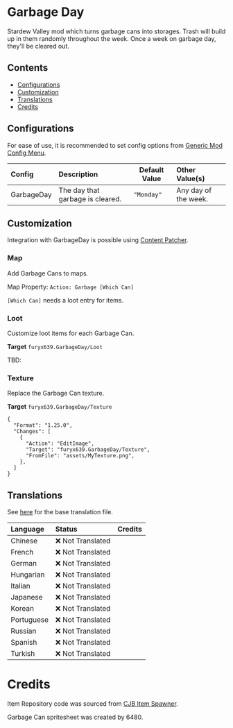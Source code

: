 ﻿# Garbage Day

Stardew Valley mod which turns garbage cans into storages. Trash will build up in them randomly throughout the week.
Once a week on garbage day, they'll be cleared out.

## Contents

* [Configurations](#configurations)
* [Customization](#customization)
* [Translations](#translations)
* [Credits](#credits)

## Configurations

For ease of use, it is recommended to set config options
from [Generic Mod Config Menu](https://www.nexusmods.com/stardewvalley/mods/5098).

| Config     | Description                      | Default Value | Other Value(s)       |
|:-----------|:---------------------------------|---------------|:---------------------|
| GarbageDay | The day that garbage is cleared. | `"Monday"`    | Any day of the week. |

## Customization

Integration with GarbageDay is possible
using [Content Patcher](https://github.com/Pathoschild/StardewMods/blob/develop/ContentPatcher/docs/author-guide.md).

### Map

Add Garbage Cans to maps.

Map Property: `Action: Garbage [Which Can]`

`[Which Can]` needs a loot entry for items.

### Loot

Customize loot items for each Garbage Can.

**Target** `furyx639.GarbageDay/Loot`

TBD:

### Texture

Replace the Garbage Can texture.

**Target** `furyx639.GarbageDay/Texture`

```jsonc
{
  "Format": "1.25.0",
  "Changes": [
    {
      "Action": "EditImage",
      "Target": "furyx639.GarbageDay/Texture",
      "FromFile": "assets/MyTexture.png",
    },
  ]
}
```

## Translations

See [here](i18n/default.json) for the base translation file.

| Language   | Status            | Credits |
|:-----------|:------------------|:--------|
| Chinese    | ❌️ Not Translated |         |
| French     | ❌️ Not Translated |         |
| German     | ❌️ Not Translated |         |
| Hungarian  | ❌️ Not Translated |         |
| Italian    | ❌️ Not Translated |         |
| Japanese   | ❌️ Not Translated |         |
| Korean     | ❌️ Not Translated |         |
| Portuguese | ❌️ Not Translated |         |
| Russian    | ❌️ Not Translated |         |
| Spanish    | ❌️ Not Translated |         |
| Turkish    | ❌️ Not Translated |         |

# Credits

Item Repository code was sourced from [CJB Item Spawner](https://github.com/CJBok/SDV-Mods/tree/master/CJBItemSpawner).

Garbage Can spritesheet was created by 6480.